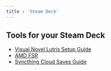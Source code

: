 ```yaml
---
title : 'Steam Deck'
---
```


## Tools for your Steam Deck

* [Visual Novel Lutris Setup Guide](/steam-deck/setup-guide) 
* [AMD FSR](/steam-deck/amd-fsr) 
* [Syncthing Cloud Saves Guide](/steam-deck/syncthing-cloudsaves) 
